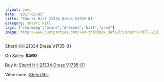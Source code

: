 ```yaml
---
layout: post
date: '2017-05-03'
title: "Sherri Hill 21334 Dress V1735-01"
category: Sherri Hill
tags: ["charming","brand","dresses","hill","prom"]
image: http://www.lustparties.com/740-thickbox_default/sherri-hill-21334-dress-v1735-01.jpg
---
```

Sherri Hill 21334 Dress V1735-01

On Sales: **$460**
<a href="https://www.lustparties.com/en/sherri-hill/261-sherri-hill-21334-dress-v1735-01.html"><amp-img layout="responsive" width="600" height="600" src="//www.lustparties.com/740-thickbox_default/sherri-hill-21334-dress-v1735-01.jpg" alt="Sherri Hill 21334 Dress V1735-01 0" /></a>
<a href="https://www.lustparties.com/en/sherri-hill/261-sherri-hill-21334-dress-v1735-01.html"><amp-img layout="responsive" width="600" height="600" src="//www.lustparties.com/746-thickbox_default/sherri-hill-21334-dress-v1735-01.jpg" alt="Sherri Hill 21334 Dress V1735-01 1" /></a>
<a href="https://www.lustparties.com/en/sherri-hill/261-sherri-hill-21334-dress-v1735-01.html"><amp-img layout="responsive" width="600" height="600" src="//www.lustparties.com/745-thickbox_default/sherri-hill-21334-dress-v1735-01.jpg" alt="Sherri Hill 21334 Dress V1735-01 2" /></a>
<a href="https://www.lustparties.com/en/sherri-hill/261-sherri-hill-21334-dress-v1735-01.html"><amp-img layout="responsive" width="600" height="600" src="//www.lustparties.com/744-thickbox_default/sherri-hill-21334-dress-v1735-01.jpg" alt="Sherri Hill 21334 Dress V1735-01 3" /></a>
<a href="https://www.lustparties.com/en/sherri-hill/261-sherri-hill-21334-dress-v1735-01.html"><amp-img layout="responsive" width="600" height="600" src="//www.lustparties.com/743-thickbox_default/sherri-hill-21334-dress-v1735-01.jpg" alt="Sherri Hill 21334 Dress V1735-01 4" /></a>
<a href="https://www.lustparties.com/en/sherri-hill/261-sherri-hill-21334-dress-v1735-01.html"><amp-img layout="responsive" width="600" height="600" src="//www.lustparties.com/742-thickbox_default/sherri-hill-21334-dress-v1735-01.jpg" alt="Sherri Hill 21334 Dress V1735-01 5" /></a>
<a href="https://www.lustparties.com/en/sherri-hill/261-sherri-hill-21334-dress-v1735-01.html"><amp-img layout="responsive" width="600" height="600" src="//www.lustparties.com/741-thickbox_default/sherri-hill-21334-dress-v1735-01.jpg" alt="Sherri Hill 21334 Dress V1735-01 6" /></a>

Buy it: [Sherri Hill 21334 Dress V1735-01](https://www.lustparties.com/en/sherri-hill/261-sherri-hill-21334-dress-v1735-01.html "Sherri Hill 21334 Dress V1735-01")

View more: [Sherri Hill](https://www.lustparties.com/en/2-sherri-hill "Sherri Hill")